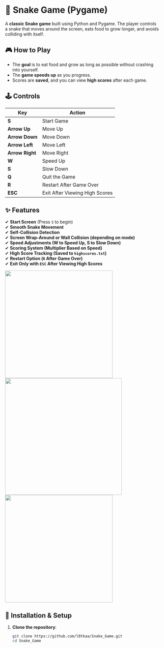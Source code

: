# 🐍 Snake Game (Pygame)

A **classic Snake game** built using Python and Pygame. The player controls a snake that moves around the screen, eats food to grow longer, and avoids colliding with itself.

## 🎮 How to Play
- The **goal** is to eat food and grow as long as possible without crashing into yourself.
- The **game speeds up** as you progress.
- Scores are **saved**, and you can view **high scores** after each game.

## 🕹 Controls

| Key | Action |
|-----|--------|
| **S** | Start Game |
| **Arrow Up** | Move Up |
| **Arrow Down** | Move Down |
| **Arrow Left** | Move Left |
| **Arrow Right** | Move Right |
| **W** | Speed Up |
| **S** | Slow Down |
| **Q** | Quit the Game |
| **R** | Restart After Game Over |
| **ESC** | Exit After Viewing High Scores |

## ✨ Features
✔ **Start Screen** (Press `S` to begin)  
✔ **Smooth Snake Movement**  
✔ **Self-Collision Detection**  
✔ **Screen Wrap-Around or Wall Collision (depending on mode)**  
✔ **Speed Adjustments (W to Speed Up, S to Slow Down)**  
✔ **Scoring System (Multiplier Based on Speed)**  
✔ **High Score Tracking (Saved to `highscores.txt`)**  
✔ **Restart Option (`R` After Game Over)**  
✔ **Exit Only with `ESC` After Viewing High Scores**  


<img src="https://github.com/user-attachments/assets/816ecac9-2867-4a53-9c88-b6cd9d2a2c13" width="350">
<img src="https://github.com/user-attachments/assets/2a2dea45-ebd3-4a1d-b031-895748f33552" width ="380"><br>
<img src="https://github.com/user-attachments/assets/ab268c1b-482a-420b-8efb-dcaf922b46f7" width ="350"><br>


## 🚀 Installation & Setup

1. **Clone the repository**:
   ```sh
   git clone https://github.com/l0tkaa/Snake_Game.git
   cd Snake_Game


